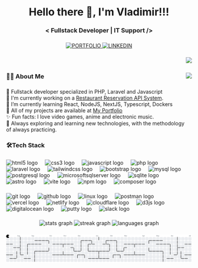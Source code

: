 <h1 align="center">Hello there 👋, I'm Vladimir!!!</h1>

###

<h3 align="center">< Fullstack Developer | IT Support /></h3>

###

<div align="center">
  <a href="https://vfh-portfolio.netlify.app/" target="_blank">
    <img
      src="https://img.shields.io/badge/PORTFOLIO-222222?style=for-the-badge&logoColor=1DCD9F" 
      alt="PORTFOLIO"
    />
  </a>
  <a
    href="https://www.linkedin.com/in/vladimir-faundezh/">
    <img
    src="https://img.shields.io/badge/LINKEDIN-0E76A8?style=for-the-badge" 
    alt="LINKEDIN" />
    </a>
</div>

###

<div align="right">
  <img src="https://visitor-badge.laobi.icu/badge?page_id=vfaundez-dev.vfaundez-dev&left_color=darkslategrey&right_color=darkslateblue"  />
</div>

###

<img align="right" height="200" src="https://media3.giphy.com/media/v1.Y2lkPTc5MGI3NjExamQxeDRsZmg2MDFhaGRxYm5nMnJwOXJhZ2VneGwya21mN2h2bmllaiZlcD12MV9pbnRlcm5hbF9naWZfYnlfaWQmY3Q9Zw/lP8ezu4iNVmZYOZn3j/giphy.gif"  />

###

<h3 align="left">🧑‍💻 About Me</h3>

###

<p align="left">
  🚀 Fullstack developer specialized in PHP, Laravel and Javascript <br>
  🔨 I'm currently working on a <a href="https://github.com/vfaundez-dev/sistema_reserva_restaurantes" target="_blank">Restaurant Reservation API System</a>. <br>
  🌱 I’m currently learning React, NodeJS, NextJS, Typescript, Dockers <br>
  💼 All of my projects are available at <a href="https://vfh-portfolio.netlify.app/" target="_blank">My Portfolio</a> <br>
  ✨ Fun facts: I love video games, anime and electronic music. <br>
  🧠 Always exploring and learning new technologies, with the methodology of always practicing.
</p>

###

<h3 align="left">🛠️Tech Stack</h3>

###

<div align="left">
  <img src="https://cdn.jsdelivr.net/gh/devicons/devicon/icons/html5/html5-original.svg" height="36" alt="html5 logo"  />
  <img width="12" />
  <img src="https://cdn.jsdelivr.net/gh/devicons/devicon/icons/css3/css3-original.svg" height="36" alt="css3 logo"  />
  <img width="12" />
  <img src="https://cdn.jsdelivr.net/gh/devicons/devicon/icons/javascript/javascript-original.svg" height="36" alt="javascript logo"  />
  <img width="12" />
  <img src="https://cdn.jsdelivr.net/gh/devicons/devicon/icons/php/php-original.svg" height="36" alt="php logo"  />
  <img width="12" />
  <img src="https://cdn.jsdelivr.net/gh/devicons/devicon/icons/laravel/laravel-original.svg" height="36" alt="laravel logo"  />
  <img width="12" />
  <img src="https://cdn.simpleicons.org/tailwindcss/06B6D4" height="36" alt="tailwindcss logo"  />
  <img width="12" />
  <img src="https://cdn.jsdelivr.net/gh/devicons/devicon/icons/bootstrap/bootstrap-original.svg" height="36" alt="bootstrap logo"  />
  <img width="12" />
  <img src="https://cdn.jsdelivr.net/gh/devicons/devicon/icons/mysql/mysql-original.svg" height="36" alt="mysql logo"  />
  <img width="12" />
  <img src="https://cdn.jsdelivr.net/gh/devicons/devicon/icons/postgresql/postgresql-original.svg" height="36" alt="postgresql logo"  />
  <img width="12" />
  <img src="https://cdn.jsdelivr.net/gh/devicons/devicon/icons/microsoftsqlserver/microsoftsqlserver-plain.svg" height="36" alt="microsoftsqlserver logo"  />
  <img width="12" />
  <img src="https://cdn.jsdelivr.net/gh/devicons/devicon/icons/sqlite/sqlite-original.svg" height="36" alt="sqlite logo"  />
  <img width="12" />
  <img src="https://cdn.simpleicons.org/astro/FF5D01" height="36" alt="astro logo"  />
  <img width="12" />
  <img src="https://skillicons.dev/icons?i=vite" height="36" alt="vite logo"  />
  <img width="12" />
  <img src="https://cdn.jsdelivr.net/gh/devicons/devicon/icons/npm/npm-original-wordmark.svg" height="36" alt="npm logo"  />
  <img width="12" />
  <img src="https://cdn.jsdelivr.net/gh/devicons/devicon/icons/composer/composer-original.svg" height="36" alt="composer logo"  />
</div>

###

<div align="left">
  <img src="https://cdn.jsdelivr.net/gh/devicons/devicon/icons/git/git-original.svg" height="32" alt="git logo"  />
  <img width="12" />
  <img src="https://skillicons.dev/icons?i=github" height="32" alt="github logo"  />
  <img width="12" />
  <img src="https://cdn.jsdelivr.net/gh/devicons/devicon/icons/linux/linux-original.svg" height="32" alt="linux logo"  />
  <img width="12" />
  <img src="https://cdn.simpleicons.org/postman/FF6C37" height="32" alt="postman logo"  />
  <img width="12" />
  <img src="https://skillicons.dev/icons?i=vercel" height="32" alt="vercel logo"  />
  <img width="12" />
  <img src="https://cdn.simpleicons.org/netlify/00C7B7" height="32" alt="netlify logo"  />
  <img width="12" />
  <img src="https://cdn.simpleicons.org/cloudflare/F38020" height="32" alt="cloudflare logo"  />
  <img width="12" />
  <img src="https://cdn.jsdelivr.net/gh/devicons/devicon/icons/d3js/d3js-original.svg" height="32" alt="d3js logo"  />
  <img width="12" />
  <img src="https://cdn.jsdelivr.net/gh/devicons/devicon/icons/digitalocean/digitalocean-original.svg" height="32" alt="digitalocean logo"  />
  <img width="12" />
  <img src="https://cdn.jsdelivr.net/gh/devicons/devicon/icons/putty/putty-original.svg" height="32" alt="putty logo"  />
  <img width="12" />
  <img src="https://cdn.jsdelivr.net/gh/devicons/devicon/icons/slack/slack-original.svg" height="32" alt="slack logo"  />
</div>

###

<div align="center">
  <img src="https://github-readme-stats.vercel.app/api?username=vfaundez-dev&hide_title=false&hide_rank=false&show_icons=true&include_all_commits=true&count_private=true&disable_animations=false&theme=material-palenight&locale=en&hide_border=true&order=1" height="150" alt="stats graph"  />
  <img src="https://streak-stats.demolab.com?user=vfaundez-dev&locale=en&mode=weekly&theme=material-palenight&hide_border=true&border_radius=5&order=3" height="150" alt="streak graph"  />
  <img src="https://github-readme-stats.vercel.app/api/top-langs?username=vfaundez-dev&locale=en&hide_title=false&layout=compact&card_width=320&langs_count=6&theme=material-palenight&hide_border=true&order=2" height="150" alt="languages graph"  />
</div>

###

<picture>
  <source media="(prefers-color-scheme: dark)" srcset="https://raw.githubusercontent.com/vfaundez-dev/vfaundez-dev/output/pacman-contribution-graph-dark.svg">
  <source media="(prefers-color-scheme: light)" srcset="https://raw.githubusercontent.com/vfaundez-dev/vfaundez-dev/output/pacman-contribution-graph.svg">
  <img alt="pacman contribution graph" src="https://raw.githubusercontent.com/vfaundez-dev/vfaundez-dev/output/pacman-contribution-graph.svg">
</picture>

###